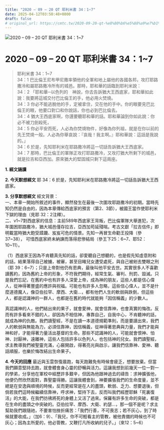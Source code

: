 ```yaml
---
title: "2020 – 09 – 20 QT 耶利米書 34：1~7"
date: 2025-04-12T03:50:48+0800
draft: false
# original_url: https://cmtc.tw/2020-09-20-qt-%e8%80%b6%e5%88%a9%e7%b1%b3%e6%9b%b8-34%ef%bc%9a17
---
```


![2020 – 09 – 20 QT 耶利米書 34：1\~7](/images/qt.jpg   "2020 – 09 – 20 QT 耶利米書 34：1\~7")

# 2020 – 09 – 20 QT 耶利米書 34：1\~7

> 耶利米書 34：1\~7  
> 34：1 巴比倫王尼布甲尼撒率領他的全軍和地上屬他的各國各邦，攻打耶路撒冷和屬耶路撒冷所有的城邑。那時，耶和華的話臨到耶利米說：  
> 34：2 「耶和華─以色列的　神說，你去告訴猶大王西底家，耶和華如此說：我要將這城交付巴比倫王的手，他必用火焚燒。  
> 34：3 你必不能逃脫他的手，定被拿住，交在他的手中。你的眼要見巴比倫王的眼，他要口對口和你說話，你也必到巴比倫去。  
> 34：4 猶大王西底家啊，你還要聽耶和華的話。耶和華論到你如此說：你必不被刀劍殺死，  
> 34：5 你必平安而死，人必為你焚燒物件，好像為你列祖，就是在你以前的先王焚燒一般。人必為你舉哀說：『哀哉！我主啊。』耶和華說：這話是我說的。」  
> 34：6 於是，先知耶利米在耶路撒冷將這一切話告訴猶大王西底家。  
> 34：7 那時，巴比倫王的軍隊正攻打耶路撒冷，又攻打猶大所剩下的城邑，就是拉吉和亞西加。原來猶大的堅固城只剩下這兩座。

**1. 經文誦讀**

**2.  今天默想經文**
耶 34：6 於是，先知耶利米在耶路撒冷將這一切話告訴猶大王西底家。

**3. 分享默想經文**
經文背景：  
一、本章一開始所敘述的事件，顯然發生在最後一次圍攻耶路撒冷的初期。當時先知仍然是自由的，因為本章傳給西底家的預言（第2、3節），被國王當作使耶利米下獄的理由（見耶 32：2注釋）。  
二、v1\~7對西底家的信息：主前589年西底家王背叛，巴比倫軍隊大舉進犯，次年圍困耶路撒冷，猶大城邑僅存拉吉，亞西加苟延殘喘。考古文獻「拉吉信件」即明載當時猶大飽受蹂躪、岌岌可危的情景。先知一再冒生命勸王投降（參37\~38）， 可惜西底家終未納諫而落得悲慘結局（參王下25：6\~7、耶52：10\~11）。

（1）西底家王因為不肯聽真先知的話，卻愛聽自己想聽的，也是假先知虛意附和的話，結果落得自己被擄，被審，甚至目睹兒女遭受處死，與自己被剜去雙眼之刑（耶 39：6\~7）；只是上帝對他仍有恩典，最後叫他平安去世。其實很多人不喜歡讀舊約，因為舊約上帝的形象，不符我們期待，經常生氣、審判、刑罰、毀滅。只是我們忘記，在舊約中也有許多人深愛上帝，成為神的朋友，這些人都是信心偉人，從神得著豐盛的應許與祝福。可能也有許多人忽略，這些信心偉人，並不是什麼道德魔人，像亞伯拉罕、摩西、大衛…，都有他們人生的軟弱與跌倒，但這些人，都是認識神的一群人，也都是在舊約時代就能夠「因信稱義」的少數人。

真認識神的人，他們結出來的果子，就會愛神，就會信靠神，也會真實的悔改。反而有許多看來不錯的人，卻因為不相信神，專靠自己，自我中心，不肯聽神的話，就成為神的仇敵。我們讀聖經，不是在讀一本道德規範準則，而是要讀出來，我們人的軟弱與無能為力，必須信靠神，因信稱義，從神得著恩典與力量，我們才能與神和好，才能得著力量活出基督的生命。那些不認識神的人，可能就會恨神、怕神、討厭神，遠離神，這些人包括許多以色列人，也包括神的兒女。我們讀聖經，求主教導我們被聖靈充滿，心竅開啟，得著亮光與啟示，讓我們信靠神、愛神、聽話順服，也樂於悔改結出生命果子。

**4. 今天的回應**
最近與玉雲恢復晨跑，每天跑難免有時候會疲乏，想要放棄。但當我們願意堅持去跑，就會體會身心靈的舒暢與活力。這讓我想到前幾天一位一對一的學弟，分享他在軍校中經歷許多艱辛，但因為他跟神過去的禱告：求神擴張他，他便仍然欣然面對，靠聖靈得勝。這讓我體會到，神要擴張我們的生命度量，並不總是在安逸與順境的時候，反而更經常是在人的盡頭，軟弱、乏力、想要退後，但倘若我們這時候繼續信靠神，呼求神，堅持下去，反而叫我們經歷耶穌「死裏復活」的大能，在我們彷彿將死的身體上又活了過來。保羅有許多生命的突破，都是在生命的盡頭之中突破的。亞伯拉罕、摩西、大衛、約瑟…，那一個不是呢？求主幫助我們跟隨祂，不要害怕挫折痛苦：「我們行善，不可喪志；若不灰心，到了時候就要收成。」（加6：9）、「我兒，你不可輕看主的管教，被他責備的時候也不可灰心；因為主所愛的，他必管教，又鞭打凡所收納的兒子。」（來12：5\~6）
